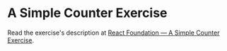 
# A Simple Counter Exercise

Read the exercise's description at [React Foundation — A Simple Counter Exercise](https://www.codeguage.com/courses/react/a-simple-counter-exercise).